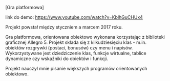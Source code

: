 [Gra platformowa]

link do demo: https://www.youtube.com/watch?v=KblhGuCHUx4

Projekt powstał między styczniem a marcem 2017 roku.


Gra platformowa, orientowana obiektowo wykonana korzystając z biblioteki graficznej Allegro 5.
Projekt składa się z kilkudziesięciu klas - m.in. obiektów rozgrywki (postaci, bonusów) czy menu i napisów.
Wykorzystywane jest dziedziczenie klas, funkcje wirtualne, tablice dynamiczne czy wskaźniki do obiektów i funkcji.

Projekt nauczył mnie pisanie większych programów orientowanych obiektowo.
